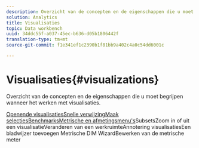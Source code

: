 ```yaml
---
description: Overzicht van de concepten en de eigenschappen die u moet begrijpen wanneer het werken met visualisaties.
solution: Analytics
title: Visualisaties
topic: Data workbench
uuid: 34ddc55f-a037-45ec-b636-d05b1806442f
translation-type: tm+mt
source-git-commit: f1e341ef1c2390b1f81bb9a402c4a0c54dd6001c

---
```



# Visualisaties{#visualizations}

Overzicht van de concepten en de eigenschappen die u moet begrijpen wanneer het werken met visualisaties.

[Openende visualisaties](https://docs.adobe.com/content/help/en/data-workbench/using/client/visualizations/c-open-vis.html)[Snelle verwijzing](https://docs.adobe.com/content/help/en/data-workbench/using/client/visualizations/c-qk-ref.html)[Maak selecties](https://docs.adobe.com/content/help/en/data-workbench/using/client/visualizations/make-selections/c-sel-vis.html)[Benchmarks](https://docs.adobe.com/content/help/en/data-workbench/using/client/visualizations/c-ustd-benchmks.html)[Metrische en afmetingsmenu&#39;s](https://docs.adobe.com/content/help/en/data-workbench/using/client/visualizations/c-met-dim-menus.html)[](https://docs.adobe.com/content/help/en/data-workbench/using/client/visualizations/subsets/c-wk-subsets.html)[](https://docs.adobe.com/content/help/en/data-workbench/using/client/visualizations/c-zoom-vis.html)[](https://docs.adobe.com/content/help/en/data-workbench/using/client/visualizations/c-call-wkspc.html)[](https://docs.adobe.com/content/help/en/data-workbench/using/client/visualizations/c-present-layer.html)[](https://docs.adobe.com/content/help/en/data-workbench/using/client/visualizations/c-bookmark-about.html)[](https://docs.adobe.com/content/help/en/data-workbench/using/client/visualizations/dwb-create-metricdim.html)SubsetsZoom in of uit een visualisatieVeranderen van een werkruimteAnnotering visualisatiesEen bladwijzer toevoegen Metrische DIM WizardBewerken van de metrische meter